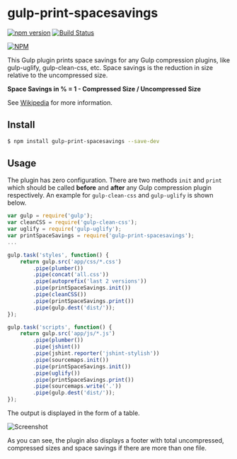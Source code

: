 # gulp-print-spacesavings

[![npm version](https://badge.fury.io/js/gulp-print-spacesavings.svg)](https://badge.fury.io/js/gulp-print-spacesavings) [![Build Status](https://api.travis-ci.org/ova2/gulp-print-spacesavings.svg)](https://travis-ci.org/ova2/gulp-print-spacesavings)

[![NPM](https://nodei.co/npm/gulp-print-spacesavings.png?downloads=true&downloadRank=true&stars=true)](https://nodei.co/npm/gulp-print-spacesavings/)

This Gulp plugin prints space savings for any Gulp compression plugins, like gulp-uglify, gulp-clean-css, etc. Space savings is the reduction in size relative to the uncompressed size.

__Space Savings in % = 1 - Compressed Size / Uncompressed Size__

See [Wikipedia][Wikipedia] for more information.

## Install

```sh
$ npm install gulp-print-spacesavings --save-dev
```

## Usage

The plugin has zero configuration. There are two methods `init` and `print` which should be called __before__ and __after__ any Gulp compression plugin respectively. An example for `gulp-clean-css` and `gulp-uglify` is shown below.

```js
var gulp = require('gulp');
var cleanCSS = require('gulp-clean-css');
var uglify = require('gulp-uglify');
var printSpaceSavings = require('gulp-print-spacesavings');
...

gulp.task('styles', function() {
    return gulp.src('app/css/*.css')
        .pipe(plumber())
        .pipe(concat('all.css'))
        .pipe(autoprefix('last 2 versions'))
        .pipe(printSpaceSavings.init())
        .pipe(cleanCSS())
        .pipe(printSpaceSavings.print())
        .pipe(gulp.dest('dist/'));
});

gulp.task('scripts', function() {
    return gulp.src('app/js/*.js')
        .pipe(plumber())
        .pipe(jshint())
        .pipe(jshint.reporter('jshint-stylish'))
        .pipe(sourcemaps.init())
        .pipe(printSpaceSavings.init())
        .pipe(uglify())
        .pipe(printSpaceSavings.print())
        .pipe(sourcemaps.write('.'))
        .pipe(gulp.dest('dist/'));
});
```

The output is displayed in the form of a table.

![Screenshot](https://raw.githubusercontent.com/ova2/gulp-print-spacesavings/master/space-savings-output.png)

As you can see, the plugin also displays a footer with total uncompressed, compressed sizes and space savings if there are more than one file.

[Wikipedia]: https://en.wikipedia.org/wiki/Data_compression_ratio
